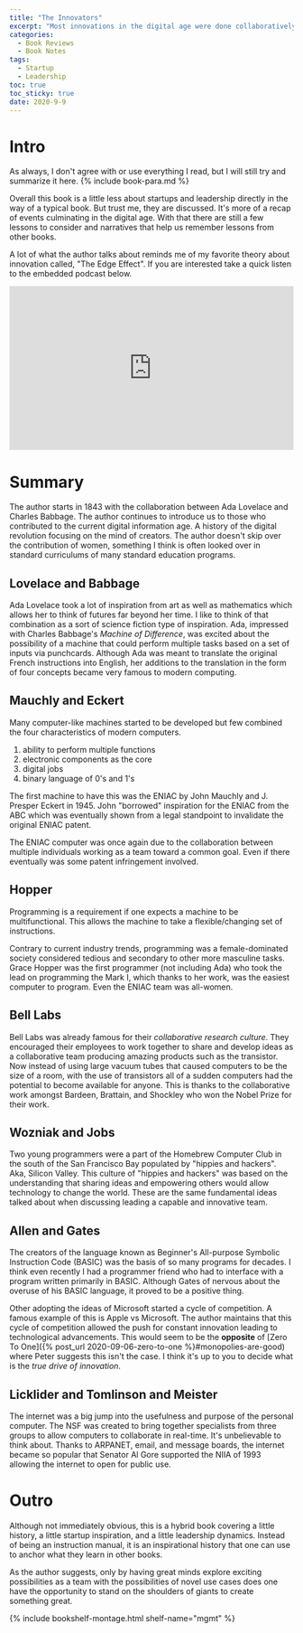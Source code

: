 ```yaml
---
title: "The Innovators" 
excerpt: "Most innovations in the digital age were done collaboratively. This is the story of why their ability to work as a team made them so creative and successful"
categories:
  - Book Reviews
  - Book Notes
tags:
  - Startup
  - Leadership
toc: true
toc_sticky: true
date: 2020-9-9
---
```

# Intro
As always, I don't agree with or use everything I read, but I will still try and summarize it here. {% include book-para.md %}

Overall this book is a little less about startups and leadership directly in the way of a typical book. But trust me, they are discussed. It's more of a recap of events culminating in the digital age. With that there are still a few lessons to consider and narratives that help us remember lessons from other books.

A lot of what the author talks about reminds me of my favorite theory about innovation called, "The Edge Effect". If you are interested take a quick listen to the embedded podcast below.

<iframe src="https://www.npr.org/player/embed/625426015/627733953" width="100%" height="290" frameborder="0" scrolling="no" title="NPR embedded audio player"></iframe>

# Summary
The author starts in 1843 with the collaboration between Ada Lovelace and Charles Babbage. The author continues to introduce us to those who contributed to the current digital information age. A history of the digital revolution focusing on the mind of creators. The author doesn't skip over the contribution of women, something I think is often looked over in standard curriculums of many standard education programs.

## Lovelace and Babbage
Ada Lovelace took a lot of inspiration from art as well as mathematics which allows her to think of futures far beyond her time. I like to think of that combination as a sort of science fiction type of inspiration. Ada, impressed with Charles Babbage's *Machine of Difference*, was excited about the possibility of a machine that could perform multiple tasks based on a set of inputs via punchcards. Although Ada was meant to translate the original French instructions into English, her additions to the translation in the form of four concepts became very famous to modern computing.

## Mauchly and Eckert
Many computer-like machines started to be developed but few combined the four characteristics of modern computers.
1. ability to perform multiple functions
2. electronic components as the core
3. digital jobs
4. binary language of 0's and 1's

The first machine to have this was the ENIAC by John Mauchly and J. Presper Eckert in 1945. John "borrowed" inspiration for the ENIAC from the ABC which was eventually shown from a legal standpoint to invalidate the original ENIAC patent.

The ENIAC computer was once again due to the collaboration between multiple individuals working as a team toward a common goal. Even if there eventually was some patent infringement involved.

## Hopper
Programming is a requirement if one expects a machine to be multifunctional. This allows the machine to take a flexible/changing set of instructions.

Contrary to current industry trends, programming was a female-dominated society considered tedious and secondary to other more masculine tasks. Grace Hopper was the first programmer (not including Ada) who took the lead on programming the Mark I, which thanks to her work, was the easiest computer to program. Even the ENIAC team was all-women.

## Bell Labs
Bell Labs was already famous for their *collaborative research culture*. They encouraged their employees to work together to share and develop ideas as a collaborative team producing amazing products such as the transistor. Now instead of using large vacuum tubes that caused computers to be the size of a room, with the use of transistors all of a sudden computers had the potential to become available for anyone. This is thanks to the collaborative work amongst Bardeen, Brattain, and Shockley who won the Nobel Prize for their work.

## Wozniak and Jobs
Two young programmers were a part of the Homebrew Computer Club in the south of the San Francisco Bay populated by "hippies and hackers". Aka, Silicon Valley. This culture of "hippies and hackers" was based on the understanding that sharing ideas and empowering others would allow technology to change the world. These are the same fundamental ideas talked about when discussing leading a capable and innovative team.

## Allen and Gates
The creators of the language known as Beginner's All-purpose Symbolic Instruction Code (BASIC) was the basis of so many programs for decades. I think even recently I had a programmer friend who had to interface with a program written primarily in BASIC. Although Gates of nervous about the overuse of his BASIC language, it proved to be a positive thing.

Other adopting the ideas of Microsoft started a cycle of competition. A famous example of this is Apple vs Microsoft. The author maintains that this cycle of competition allowed the push for constant innovation leading to technological advancements. This would seem to be the **opposite** of [Zero To One]({% post_url 2020-09-06-zero-to-one %}#monopolies-are-good) where Peter suggests this isn't the case. I think it's up to you to decide what is the *true drive of innovation*.

## Licklider and Tomlinson and Meister
The internet was a big jump into the usefulness and purpose of the personal computer. The NSF was created to bring together specialists from three groups to allow computers to collaborate in real-time. It's unbelievable to think about. Thanks to ARPANET, email, and message boards, the internet became so popular that Senator Al Gore supported the NIIA of 1993 allowing the internet to open for public use.

# Outro
Although not immediately obvious, this is a hybrid book covering a little history, a little startup inspiration, and a little leadership dynamics. Instead of being an instruction manual, it is an inspirational history that one can use to anchor what they learn in other books.

As the author suggests, only by having great minds explore exciting possibilities as a team with the possibilities of novel use cases does one have the opportunity to stand on the shoulders of giants to create something great.

{% include bookshelf-montage.html shelf-name="mgmt" %}